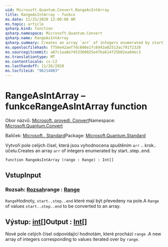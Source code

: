 ```yaml
---
uid: Microsoft.Quantum.Convert.RangeAsIntArray
title: RangeAsIntArray – funkce
ms.date: 11/25/2020 12:00:00 AM
ms.topic: article
qsharp.kind: function
qsharp.namespace: Microsoft.Quantum.Convert
qsharp.name: RangeAsIntArray
qsharp.summary: Creates an array `arr` of integers enumerated by start..step..end.
ms.openlocfilehash: f756e42aef7dc600e1fc6943a02513ac791f2320
ms.sourcegitcommit: a87c1aa8e7453360025e47ba614f25b02ea84ec3
ms.translationtype: MT
ms.contentlocale: cs-CZ
ms.lasthandoff: 11/26/2020
ms.locfileid: "96214003"
---
```

# <a name="rangeasintarray-function"></a><span data-ttu-id="df82c-102">RangeAsIntArray – funkce</span><span class="sxs-lookup"><span data-stu-id="df82c-102">RangeAsIntArray function</span></span>

<span data-ttu-id="df82c-103">Obor názvů: [Microsoft. provedl. Convert](xref:Microsoft.Quantum.Convert)</span><span class="sxs-lookup"><span data-stu-id="df82c-103">Namespace: [Microsoft.Quantum.Convert](xref:Microsoft.Quantum.Convert)</span></span>

<span data-ttu-id="df82c-104">Balíček: [Microsoft.. Standard](https://nuget.org/packages/Microsoft.Quantum.Standard)</span><span class="sxs-lookup"><span data-stu-id="df82c-104">Package: [Microsoft.Quantum.Standard](https://nuget.org/packages/Microsoft.Quantum.Standard)</span></span>


<span data-ttu-id="df82c-105">Vytvoří pole celých čísel, která jsou vyhodnocena spuštěním `arr` .. krok.. účelu.</span><span class="sxs-lookup"><span data-stu-id="df82c-105">Creates an array `arr` of integers enumerated by start..step..end.</span></span>

```qsharp
function RangeAsIntArray (range : Range) : Int[]
```


## <a name="input"></a><span data-ttu-id="df82c-106">Vstup</span><span class="sxs-lookup"><span data-stu-id="df82c-106">Input</span></span>

### <a name="range--range"></a><span data-ttu-id="df82c-107">Rozsah: [Rozsah](xref:microsoft.quantum.lang-ref.range)</span><span class="sxs-lookup"><span data-stu-id="df82c-107">range : [Range](xref:microsoft.quantum.lang-ref.range)</span></span>

<span data-ttu-id="df82c-108">`Range`Hodnoty, `start..step..end` které mají být převedeny na pole.</span><span class="sxs-lookup"><span data-stu-id="df82c-108">A `Range` of values `start..step..end` to be converted to an array.</span></span>



## <a name="output--int"></a><span data-ttu-id="df82c-109">Výstup: [int](xref:microsoft.quantum.lang-ref.int)[]</span><span class="sxs-lookup"><span data-stu-id="df82c-109">Output : [Int](xref:microsoft.quantum.lang-ref.int)[]</span></span>

<span data-ttu-id="df82c-110">Nové pole celých čísel odpovídající hodnotám, které prochází `range` .</span><span class="sxs-lookup"><span data-stu-id="df82c-110">A new array of integers corresponding to values iterated over by `range`.</span></span>